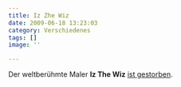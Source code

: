 ```yaml
---
title: Iz Zhe Wiz
date: 2009-06-18 13:23:03
category: Verschiedenes
tags: []
image: ''

---
```


Der weltberühmte Maler **Iz The Wiz** [ist gestorben](http://www.unkut.com/2009/06/rip-iz-the-wiz/).
